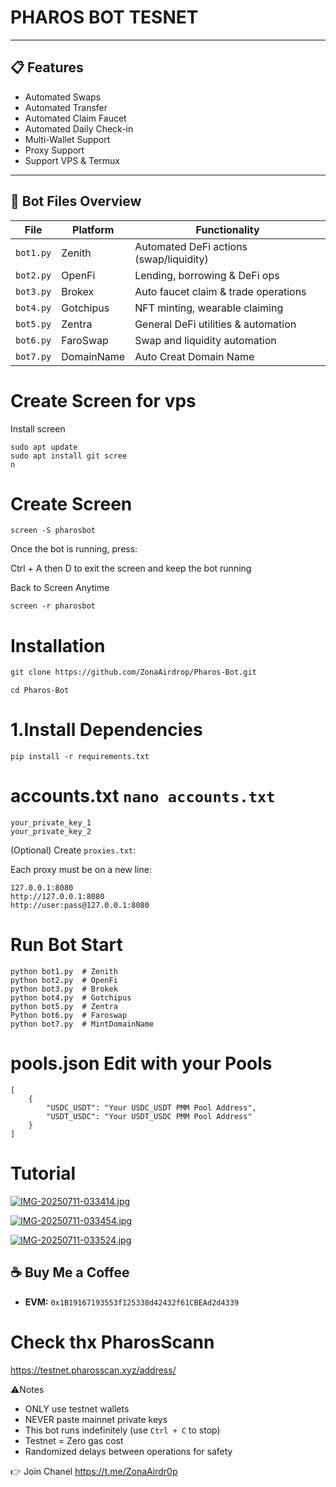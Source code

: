 # PHAROS BOT TESNET #

----------------------------
📋 Features
----------------------------
- Automated Swaps  
- Automated Transfer  
- Automated Claim Faucet  
- Automated Daily Check-in  
- Multi-Wallet Support  
- Proxy Support  
- Support VPS & Termux
----------------------------

## 🤖 Bot Files Overview

| File      | Platform  | Functionality                           |
| --------- | --------- | --------------------------------------- |
| `bot1.py` | Zenith    | Automated DeFi actions (swap/liquidity) |
| `bot2.py` | OpenFi    | Lending, borrowing & DeFi ops           |
| `bot3.py` | Brokex    | Auto faucet claim & trade operations    |
| `bot4.py` | Gotchipus | NFT minting, wearable claiming          |
| `bot5.py` | Zentra    | General DeFi utilities & automation     |
| `bot6.py` | FaroSwap  | Swap and liquidity automation           |
| `bot7.py` | DomainName | Auto Creat Domain Name |


# Create Screen for vps 
Install screen 

````
sudo apt update
sudo apt install git scree
n
````
# Create Screen 

````
screen -S pharosbot
````
Once the bot is running, press:

Ctrl + A then D to exit the screen and keep the bot running

Back to Screen Anytime

````
screen -r pharosbot
````

 # Installation

````markdown
git clone https://github.com/ZonaAirdrop/Pharos-Bot.git
````
````
cd Pharos-Bot
````

# 1.Install Dependencies
````
pip install -r requirements.txt
````
# accounts.txt `nano accounts.txt`
````
your_private_key_1
your_private_key_2
````

(Optional) Create `proxies.txt`:

Each proxy must be on a new line:

```
127.0.0.1:8080
http://127.0.0.1:8080
http://user:pass@127.0.0.1:8080
```

# Run Bot Start

````
python bot1.py  # Zenith 
python bot2.py  # OpenFi
python bot3.py  # Brokek
python bot4.py  # Gotchipus
python bot5.py  # Zentra
Python bot6.py  # Faroswap
python bot7.py  # MintDomainName
````

# pools.json Edit with your Pools 

````
[    
    {
        "USDC_USDT": "Your USDC_USDT PMM Pool Address",
        "USDT_USDC": "Your USDT_USDC PMM Pool Address"
    }
]
````
# Tutorial 

[![IMG-20250711-033414.jpg](https://i.postimg.cc/59FTSRPX/IMG-20250711-033414.jpg)](https://postimg.cc/Dmnx2B3h)

[![IMG-20250711-033454.jpg](https://i.postimg.cc/L6K7C37N/IMG-20250711-033454.jpg)](https://postimg.cc/JtxPtZRk)

[![IMG-20250711-033524.jpg](https://i.postimg.cc/gJ15PV0c/IMG-20250711-033524.jpg)](https://postimg.cc/wycFXsJn)

## ☕ Buy Me a Coffee

* **EVM:** `0x1B19167193553f125338d42432f61CBEAd2d4339`

  
# Check thx PharosScann 

https://testnet.pharosscan.xyz/address/

⚠️Notes 

- ONLY use testnet wallets  
- NEVER paste mainnet private keys  
- This bot runs indefinitely (use `Ctrl + C` to stop)  
- Testnet = Zero gas cost  
- Randomized delays between operations for safety

👉 Join Chanel https://t.me/ZonaAirdr0p
